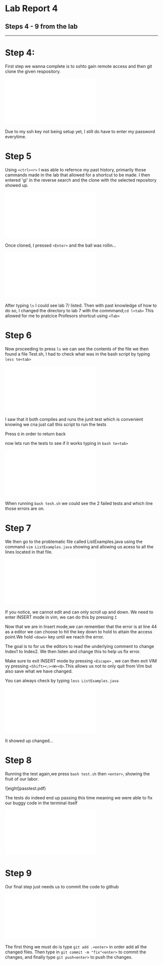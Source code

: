 
# Lab Report 4 

## Steps 4 - 9 from the lab 
---
# Step 4: 

First step we wanna complete is to sshto gain remote access and then git clone the given respository.

![First](sshentry.pdf)


Due to my ssh key not being setup yet, I still do have to enter my password everytime.

# Step 5 
 
Using `<ctrl><r>` I was able to refernce my past history, primarily those cammands made in the lab that allowed for a shortcut to be made. I then entered 'gi' in the reverse search and the clone with the selected repository showed up.

![Secnd](gitclone.pdf)

Once cloned, I pressed `<Enter>` and the ball was rollin...

![Third?](gitclone2.pdf)

After typing `ls` I could see lab 7/ listed. Then with past knowledge of how to do so, I changed the directory to lab 7 with the commmand;`cd l<tab>` This allowed for me to pratcice Profesors shortcut using `<Tab>`

# Step 6

Now proceeding to press `ls` we can see the contents of the file we then found a file Test.sh, I had to check what was in the bash script by typing `less te<tab>`

![four](lsoption.pdf)

I saw that it both compiles and runs the junit test which is convenient knowing we cna just call this script to run the tests

Press `Q` in order to return back

now lets run the tests to see if it works 
typing in `bash te<tab>`

![five](2testsfailed.pdf)

When running `bash tesh.sh` we could see the 2 failed tests and which line those errors are on.

# Step 7

We then go to the problematic file called ListExamples.java using the command `vim ListExamples.java` showing and allowing us acess to all the lines located in that file.

![six](javafile.pdf)

If you notice, we cannot edit and can only scroll up and down. We need to enter INSERT mode in vim, we can do this by pressing `I`

Now that we are in Insert mode,we can remember that the error is at line 44 as a editor we can choose to hit the key down to hold to attain the access point.We hold  `<down>` key until we reach the error.

The goal is to for us the editors to read the underlying comment to change Index1 to Index2. We then listen and change this to help us fix error.

Make sure to exit INSERT mode by pressing `<Escape>` , we can then exit VIM vy pressing `<Shift><;><W><Q>`.This allows us not to only quit from Vim but also save what we have changed.

 You can always check by typing `less ListExamples.java`

![seven](checktosee.pdf)

It showed up changed...

# Step 8

Running the test again,we press `bash test.sh` then `<enter>`, showing the fruit of our labor. 

![eight]passtest.pdf)

The tests do indeed end up passing this time meaning we were able to fix our buggy code in the terminal itself

![nine](passtest.pdf)

# Step 9

Our final step just needs us to commit the code to github

![Ten](pushtogit.pdf)

The first thing we must do is type `git add .<enter>` in order add all the changed files. Then type in `git commit -m "fix"<enter>` to commit the changes, and finally type `git push<enter>` to push the changes. 
